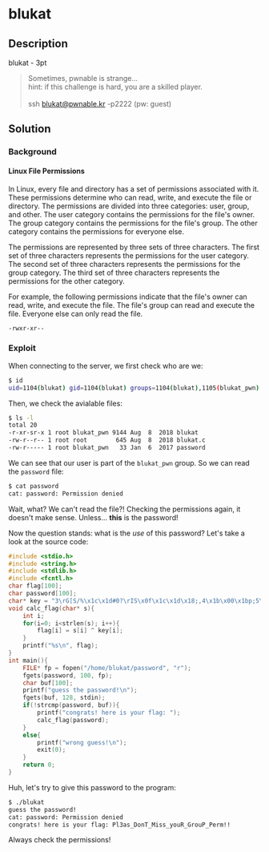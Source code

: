 # blukat

## Description

blukat - 3pt

> Sometimes, pwnable is strange... <br>
> hint: if this challenge is hard, you are a skilled player. <br> <br>
> ssh blukat@pwnable.kr -p2222 (pw: guest)

## Solution

### Background

#### Linux File Permissions

In Linux, every file and directory has a set of permissions associated with it. These permissions determine who can read, write, and execute the file or directory. The permissions are divided into three categories: user, group, and other. The user category contains the permissions for the file's owner. The group category contains the permissions for the file's group. The other category contains the permissions for everyone else.

The permissions are represented by three sets of three characters. The first set of three characters represents the permissions for the user category. The second set of three characters represents the permissions for the group category. The third set of three characters represents the permissions for the other category.

For example, the following permissions indicate that the file's owner can read, write, and execute the file. The file's group can read and execute the file. Everyone else can only read the file.

```
-rwxr-xr--
```

### Exploit


When connecting to the server, we first check who are we:

```bash 
$ id
uid=1104(blukat) gid=1104(blukat) groups=1104(blukat),1105(blukat_pwn)
```

Then, we check the avialable files:

```bash
$ ls -l
total 20
-r-xr-sr-x 1 root blukat_pwn 9144 Aug  8  2018 blukat
-rw-r--r-- 1 root root        645 Aug  8  2018 blukat.c
-rw-r----- 1 root blukat_pwn   33 Jan  6  2017 password
```

We can see that our user is part of the `blukat_pwn` group. So we can read the `password` file:

```bash
$ cat password
cat: password: Permission denied
```

Wait, what? We can't read the file?! Checking the permissions again, it doesn't make sense. Unless... **this** is the password!

Now the question stands: what is the *use* of this password? Let's take a look at the source code:

```c
#include <stdio.h>
#include <string.h>
#include <stdlib.h>
#include <fcntl.h>
char flag[100];
char password[100];
char* key = "3\rG[S/%\x1c\x1d#0?\rIS\x0f\x1c\x1d\x18;,4\x1b\x00\x1bp;5\x0b\x1b\x08\x45+";
void calc_flag(char* s){
	int i;
	for(i=0; i<strlen(s); i++){
		flag[i] = s[i] ^ key[i];
	}
	printf("%s\n", flag);
}
int main(){
	FILE* fp = fopen("/home/blukat/password", "r");
	fgets(password, 100, fp);
	char buf[100];
	printf("guess the password!\n");
	fgets(buf, 128, stdin);
	if(!strcmp(password, buf)){
		printf("congrats! here is your flag: ");
		calc_flag(password);
	}
	else{
		printf("wrong guess!\n");
		exit(0);
	}
	return 0;
}
```

Huh, let's try to give this password to the program:

```bash
$ ./blukat
guess the password!
cat: password: Permission denied
congrats! here is your flag: Pl3as_DonT_Miss_youR_GrouP_Perm!!
```

Always check the permissions!